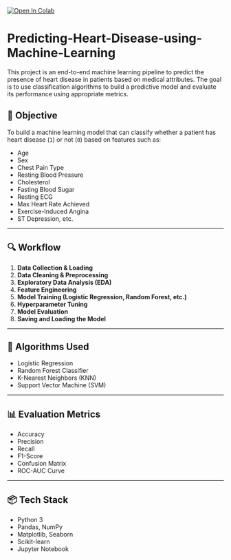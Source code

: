 [![Open In Colab](https://colab.research.google.com/assets/colab-badge.svg)](https://colab.research.google.com/github/Zafarebad/Predicting-Heart-Disease-using-Machine-Learning/blob/main/heart-disease-classification.ipynb)


# Predicting-Heart-Disease-using-Machine-Learning
This project is an end-to-end machine learning pipeline to predict the presence of heart disease in patients based on medical attributes. The goal is to use classification algorithms to build a predictive model and evaluate its performance using appropriate metrics.

## 🎯 Objective
To build a machine learning model that can classify whether a patient has heart disease (`1`) or not (`0`) based on features such as:
- Age
- Sex
- Chest Pain Type
- Resting Blood Pressure
- Cholesterol
- Fasting Blood Sugar
- Resting ECG
- Max Heart Rate Achieved
- Exercise-Induced Angina
- ST Depression, etc.
  
---

## 🔍 Workflow

1. **Data Collection & Loading**
2. **Data Cleaning & Preprocessing**
3. **Exploratory Data Analysis (EDA)**
4. **Feature Engineering**
5. **Model Training (Logistic Regression, Random Forest, etc.)**
6. **Hyperparameter Tuning**
7. **Model Evaluation**
8. **Saving and Loading the Model**

---

## 🧪 Algorithms Used

- Logistic Regression
- Random Forest Classifier
- K-Nearest Neighbors (KNN)
- Support Vector Machine (SVM)

---

## 📊 Evaluation Metrics

- Accuracy
- Precision
- Recall
- F1-Score
- Confusion Matrix
- ROC-AUC Curve

---

## 📦 Tech Stack

- Python 3
- Pandas, NumPy
- Matplotlib, Seaborn
- Scikit-learn
- Jupyter Notebook

